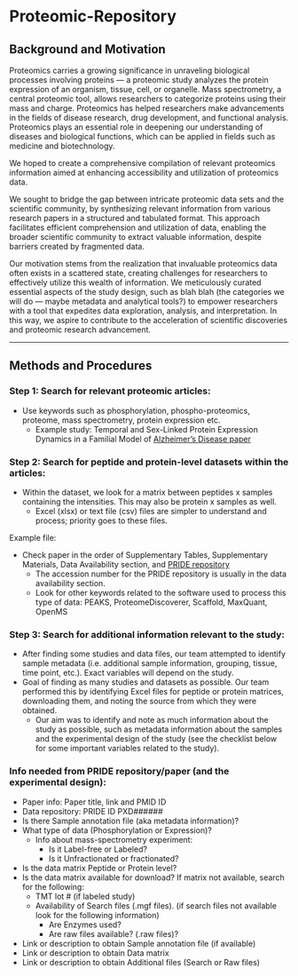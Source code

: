 # Proteomic-Repository

## Background and Motivation </h2>

Proteomics carries a growing significance in unraveling biological processes involving proteins — a proteomic study analyzes the protein expression of an organism, tissue, cell, or organelle. Mass spectrometry, a central proteomic tool, allows researchers to categorize proteins using their mass and charge. Proteomics has helped researchers make advancements in the fields of disease research, drug development, and functional analysis. Proteomics plays an essential role in deepening our understanding of diseases and biological functions, which can be applied in fields such as medicine and biotechnology. 

We hoped to create a comprehensive compilation of relevant proteomics information aimed at enhancing accessibility and utilization of proteomics data. 

We sought to bridge the gap between intricate proteomic data sets and the scientific community, by synthesizing relevant information from various research papers in a structured and tabulated format. This approach facilitates efficient comprehension and utilization of data, enabling the broader scientific community to extract valuable information, despite barriers created by fragmented data. 

Our motivation stems from the realization that invaluable proteomics data often exists in a scattered state, creating challenges for researchers to effectively utilize this wealth of information. We meticulously curated essential aspects of the study design, such as blah blah (the categories we will do — maybe metadata and analytical tools?) to empower researchers with a tool that expedites data exploration, analysis, and interpretation. In this way, we aspire to contribute to the acceleration of scientific discoveries and proteomic research advancement.

___

## Methods and Procedures

### **Step 1: Search for relevant proteomic articles:**
+ Use keywords such as phosphorylation, phospho-proteomics, proteome, mass spectrometry, protein expression etc.
  + Example study: Temporal and Sex-Linked Protein Expression Dynamics in a Familial Model of [Alzheimer’s Disease paper]([url](https://doi.org/10.1016/j.mcpro.2022.100280))

### **Step 2: Search for peptide and protein-level datasets within the articles:**
+ Within the dataset, we look for a matrix between peptides x samples containing the intensities. This may also be protein x samples as well. 
  + Excel (xlsx) or text file (csv) files are simpler to understand and process; priority goes to these files. 

Example file:


+ Check paper in the order of Supplementary Tables, Supplementary Materials, Data Availability section, and [PRIDE repository](https://www.ebi.ac.uk/pride/archive/)
  + The accession number for the PRIDE repository is usually in the data availability section. 
  + Look for other keywords related to the software used to process this type of data: PEAKS, ProteomeDiscoverer, Scaffold, MaxQuant, OpenMS

### **Step 3: Search for additional information relevant to the study:**
+ After finding some studies and data files, our team attempted to identify sample metadata (i.e. additional sample information, grouping, tissue, time point, etc.). Exact variables will depend on the study. 
+ Goal of finding as many studies and datasets as possible. Our team performed this by identifying Excel files for peptide or protein matrices, downloading them, and noting the source from which they were obtained. 
  + Our aim was to identify and note as much information about the study as possible, such as metadata information about the samples and the experimental design of the study (see the checklist below for some important variables related to the study).

### **Info needed from PRIDE repository/paper (and the experimental design):**
+ Paper info: Paper title, link and PMID ID
+ Data repository: PRIDE ID PXD######
+ Is there Sample annotation file (aka metadata information)?
+ What type of data (Phosphorylation or Expression)?
  + Info about mass-spectrometry experiment:
    + Is it Label-free or Labeled?
    + Is it Unfractionated or fractionated?
+ Is the data matrix Peptide or Protein level?
+ Is the data matrix available for download? If matrix not available, search for the following:
  + TMT lot # (if labeled study)
  + Availability of Search files (.mgf files). (if search files not available look for the following information)
    + Are Enzymes used?
    + Are raw files available? (.raw files)?
+ Link or description to obtain Sample annotation file (if available)
+ Link or description to obtain Data matrix
+ Link or description to obtain Additional files (Search or Raw files)
